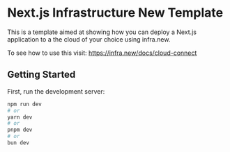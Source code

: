 # Next.js Infrastructure New Template

This is a template aimed at showing how you can deploy a Next.js application to a the cloud of your choice using infra.new.

To see how to use this visit: https://infra.new/docs/cloud-connect

## Getting Started

First, run the development server:

```bash
npm run dev
# or
yarn dev
# or
pnpm dev
# or
bun dev
```
